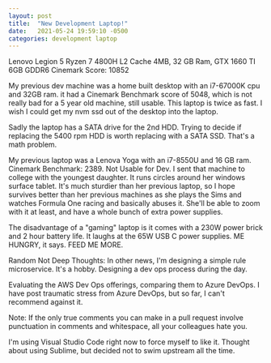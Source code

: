 ```yaml
---
layout: post
title:  "New Development Laptop!"
date:   2021-05-24 19:59:10 -0500
categories: development laptop
---
```

Lenovo Legion 5 Ryzen 7 4800H L2 Cache 4MB, 32 GB Ram, GTX 1660 TI 6GB GDDR6
Cinemark Score: 10852

My previous dev machine was a home built desktop with an i7-67000K cpu and 32GB ram.
it had a Cinemark Benchmark score of 5048, which is not really bad for a 5 year old machine, still usable. This laptop is twice as fast. I wish I could get my nvm ssd out of the desktop into the laptop.

Sadly the laptop has a SATA drive for the 2nd HDD. Trying to decide if replacing the 5400 rpm HDD is worth replacing with a SATA SSD. That's a math problem.

My previous laptop was a Lenova Yoga with an i7-8550U and 16 GB ram. Cinemark Benchmark: 2389. Not Usable for Dev. I sent that machine to college with the youngest daughter. It runs circles around her windows surface tablet. It's much sturdier than her previous laptop, so I hope survives better than her previous machines as she plays the Sims and watches Formula One racing and basically abuses it. She'll be able to zoom with it at least, and have a whole bunch of extra power supplies.

The disadvantage of a "gaming" laptop is it comes with a 230W power brick and 2 hour battery life.
It laughs at the 65W USB C power supplies. ME HUNGRY, it says. FEED ME MORE.

Random Not Deep Thoughts:
In other news, I'm designing a simple rule microservice. It's a hobby.
Designing a dev ops process during the day.

Evaluating the AWS Dev Ops offerings, comparing them to Azure DevOps.
I have post traumatic stress from Azure DevOps, but so far, I can't recommend against it.

Note: If the only true comments you can make in a pull request involve punctuation in comments and
whitespace, all your colleagues hate you. 

I'm using Visual Studio Code right now to force myself to like it. Thought about using Sublime, 
but decided not to swim upstream all the time.

[jekyll-docs]: https://jekyllrb.com/docs/home
[jekyll-gh]:   https://github.com/jekyll/jekyll
[jekyll-talk]: https://talk.jekyllrb.com/
